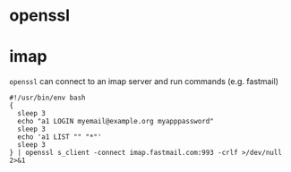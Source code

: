 openssl
===

# imap

`openssl` can connect to an imap server and run commands (e.g. fastmail)

```
#!/usr/bin/env bash
{
  sleep 3
  echo "a1 LOGIN myemail@example.org myapppassword"
  sleep 3
  echo 'a1 LIST "" "*"'
  sleep 3
} | openssl s_client -connect imap.fastmail.com:993 -crlf >/dev/null 2>&1
```

